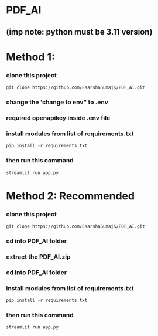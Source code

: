 # PDF_AI
## (imp note: python must be 3.11 version)
# Method 1:
### clone this project
```
git clone https://github.com/EKarshaSumajK/PDF_AI.git
```
### change the 'change to env" to .env

### required openapikey inside .env file
### install modules from list of requirements.txt
```
pip install -r requirements.txt
```
### then run this command
```
streamlit run app.py
```

# Method 2: Recommended 
### clone this project
```
git clone https://github.com/EKarshaSumajK/PDF_AI.git
```
### cd into PDF_AI folder
### extract the PDF_AI.zip  
### cd into PDF_AI folder
### install modules from list of requirements.txt
```
pip install -r requirements.txt
```
### then run this command
```
streamlit run app.py
```
